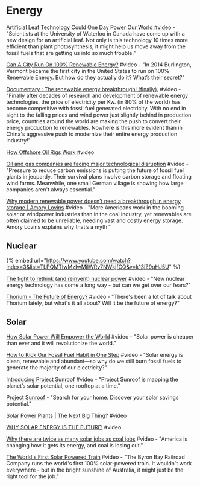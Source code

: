# Energy

[Artificial Leaf Technology Could One Day Power Our World](https://invidio.us/watch?v=RRhGRSsiKxQ) #video - "Scientists at the University of Waterloo in Canada have come up with a new design for an artificial leaf. Not only is this technology 10 times more efficient than plant photosynthesis, it might help us move away from the fossil fuels that are getting us into so much trouble."

[Can A City Run On 100% Renewable Energy?](https://www.youtube.com/watch?v=zKhzVcHrWH4\&list=PLIilwIraDV2JwXZ5bQ500pxPe0PyL3m7L\&index=2) #video - "In 2014 Burlington, Vermont became the first city in the United States to run on 100% Renewable Energy.   But how do they actually do it?  What’s their secret?"

[Documentary : The renewable energy breakthrough! (finally).](https://www.youtube.com/watch?v=BV8VJMMtjlk\&list=PLIilwIraDV2JwXZ5bQ500pxPe0PyL3m7L\&index=2) #video - "Finally after decades of research and development of renewable energy technologies, the price of electricity per Kw. (in 80% of the world) has become competitive with fossil fuel generated electricity. With no end in sight to the falling prices and wind power just slightly behind in production price, countries around the world are making the push to convert their energy production to renewables. Nowhere is this more evident than in China's aggressive push to modernize their entire energy production industry!"

[How Offshore Oil Rigs Work](https://www.youtube.com/watch?v=ABIkWS\_YavM) #video

[Oil and gas companies are facing major technological disruption](https://www.youtube.com/watch?v=AJ38SiVOD78\&list=PLIilwIraDV2JwXZ5bQ500pxPe0PyL3m7L\&index=2) #video - "Pressure to reduce carbon emissions is putting the future of fossil fuel giants in jeopardy. Their survival plans involve carbon storage and floating wind farms. Meanwhile, one small German village is showing how large companies aren't always essential."

[Why modern renewable power doesn’t need a breakthrough in energy storage | Amory Lovins](https://www.youtube.com/watch?v=Oo8iEL6SqgI\&list=PLIilwIraDV2LQHeTYrboyJ7VGzGImXjoz\&index=2) #video - "More Americans work in the booming solar or windpower industries than in the coal industry, yet renewables are often claimed to be unreliable, needing vast and costly energy storage. Amory Lovins explains why that’s a myth."

## Nuclear

{% embed url="https://www.youtube.com/watch?index=3&list=TLPQMTIwMzIwMjIWRv7NWkjfCQ&v=k13jZ9qHJ5U" %}

[The fight to rethink (and reinvent) nuclear power](https://www.youtube.com/watch?v=poPLSgbSO6k\&list=PLIilwIraDV2LQHeTYrboyJ7VGzGImXjoz\&index=2) #video - "New nuclear energy technology has come a long way - but can we get over our fears?"

[Thorium - The Future of Energy?](https://www.youtube.com/watch?v=U1lIfFcxVuY\&feature=youtu.be) #video - "There's been a lot of talk about Thorium lately, but what's it all about? Will it be the future of energy?"

## Solar

[How Solar Power Will Empower the World](https://www.youtube.com/watch?v=ZxSrb7FgVcA\&list=PLIilwIraDV2JwXZ5bQ500pxPe0PyL3m7L\&index=2) #video - "Solar power is cheaper than ever and it will revolutionize the world."

[How to Kick Our Fossil Fuel Habit in One Step](https://www.youtube.com/watch?v=kGbhtiQxAh8\&list=PLIilwIraDV2LQHeTYrboyJ7VGzGImXjoz\&index=2) #video - "Solar energy is clean, renewable and abundant—so why do we still burn fossil fuels to generate the majority of our electricity?"

[Introducing Project Sunroof](https://www.youtube.com/watch?v=\_BXf\_h8tEes\&list=PLIilwIraDV2LQHeTYrboyJ7VGzGImXjoz\&index=2) #video - "Project Sunroof is mapping the planet’s solar potential, one rooftop at a time."

[Project Sunroof](https://www.google.com/get/sunroof) - "Search for your home. Discover your solar savings potential."

[Solar Power Plants | The Next Big Thing?](https://www.youtube.com/watch?v=crAgssqpgQQ\&list=PLIilwIraDV2LQHeTYrboyJ7VGzGImXjoz\&index=3) #video

[WHY SOLAR ENERGY IS THE FUTURE!](https://www.youtube.com/watch?v=QPXaA9SeVjA\&list=PLIilwIraDV2LQHeTYrboyJ7VGzGImXjoz\&index=2) #video

[Why there are twice as many solar jobs as coal jobs](https://www.youtube.com/watch?v=lasXF7bFElw\&list=PLIilwIraDV2LQHeTYrboyJ7VGzGImXjoz\&index=2) #video - "America is changing how it gets its energy, and coal is losing out."

[The World's First Solar Powered Train](https://www.youtube.com/watch?v=6Y4QGFte3T8\&feature=youtu.be) #video - "The Byron Bay Railroad Company runs the world's first 100% solar-powered train. It wouldn't work everywhere - but in the bright sunshine of Australia, it might just be the right tool for the job."

